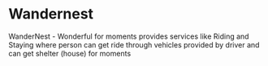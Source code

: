 # Wandernest
WanderNest - Wonderful for moments provides services like Riding and Staying where person can get ride through vehicles provided by driver and can get shelter (house) for moments
